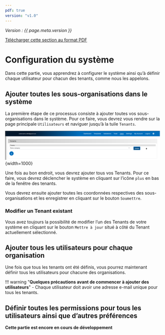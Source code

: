 ```yaml
---
pdf: true
version: "v1.0"
---
```


<span class="version-label">*Version : {{ page.meta.version }}*</span>

<div class="no-pdf">
  <a class="md-button print-button" href="../pdfs/Multi tenant system-Setting up the system.pdf" target="_blank">
    Télécharger cette section au format PDF
  </a>
</div>

# Configuration du système

Dans cette partie, vous apprendrez à configurer le système ainsi qu’à définir chaque utilisateur pour chacun des tenants, comme nous les appelons.

## Ajouter toutes les sous-organisations dans le système

La première étape de ce processus consiste à ajouter toutes vos sous-organisations dans le système. Pour ce faire, vous devrez vous rendre sur la page principale `Utilisateurs` et naviguer jusqu’à la tuile `Tenants`.

![Image](../img/Screenshots/Several_sub-organizations/Tenants_overview.png){width=1000}

Une fois au bon endroit, vous devrez ajouter tous vos Tenants. Pour ce faire, vous devrez déclencher le système en cliquant sur l’icône `plus` en bas de la fenêtre des tenants.

Vous devrez ensuite ajouter toutes les coordonnées respectives des sous-organisations et les enregistrer en cliquant sur le bouton `Soumettre`.

### Modifier un Tenant existant

Vous avez toujours la possibilité de modifier l’un des Tenants de votre système en cliquant sur le bouton `Mettre à jour` situé à côté du Tenant actuellement sélectionné.

## Ajouter tous les utilisateurs pour chaque organisation

Une fois que tous les tenants ont été définis, vous pourrez maintenant définir tous les utilisateurs pour chacune des organisations.

!!! warning "**Quelques précautions avant de commencer à ajouter des utilisateurs**"
    - Chaque utilisateur doit avoir une adresse e-mail unique pour tous les tenants.

## Définir toutes les permissions pour tous les utilisateurs ainsi que d’autres préférences

**Cette partie est encore en cours de développement**
